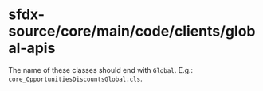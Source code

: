 # sfdx-source/core/main/code/clients/global-apis
The name of these classes should end with `Global`. E.g.: `core_OpportunitiesDiscountsGlobal.cls`.